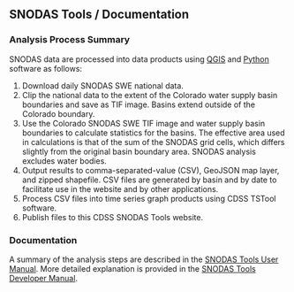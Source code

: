 ## SNODAS Tools / Documentation ##

### Analysis Process Summary ###

SNODAS data are processed into data products using
[QGIS](https://qgis.org/) and
[Python](https://www.python.org/) software as follows:

1. Download daily SNODAS SWE national data.
2. Clip the national data to the extent of the Colorado water supply basin boundaries
and save as TIF image. Basins extend outside of the Colorado boundary.
3. Use the Colorado SNODAS SWE TIF image and water supply basin boundaries to calculate
statistics for the basins. The effective area used in calculations is that of the
sum of the SNODAS grid cells, which differs slightly from the original basin boundary
area. SNODAS analysis excludes water bodies.
4. Output results to comma-separated-value (CSV), GeoJSON map layer, and zipped
shapefile. CSV files are generated by basin and by date to facilitate use in the
website and by other applications.
5. Process CSV files into time series graph products using CDSS TSTool software.
6. Publish files to this CDSS SNODAS Tools website.

### Documentation ###

A summary of the analysis steps are described in the
[SNODAS Tools User Manual](http://software.openwaterfoundation.org/cdss-app-snodas-tools-doc-user/).
More detailed explanation is provided in the
[SNODAS Tools Developer Manual](http://software.openwaterfoundation.org/cdss-app-snodas-tools-doc-dev/).
